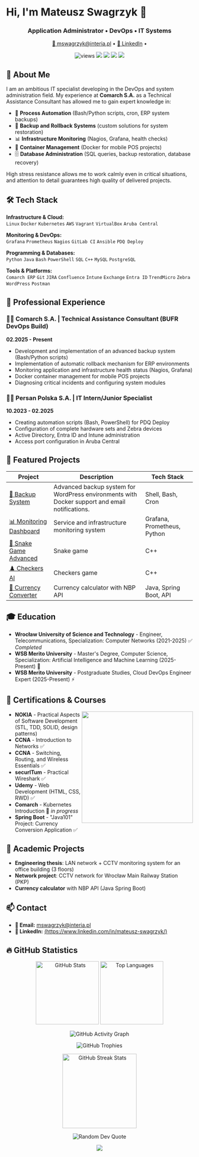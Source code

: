 # Hi, I'm Mateusz Swagrzyk 👋

<h3 align="center">Application Administrator • DevOps • IT Systems</h3>

<p align="center">
  <a href="mailto:mswagrzyk@interia.pl">📧 mswagrzyk@interia.pl</a> •
  <a href="https://www.linkedin.com/in/mateusz-swagrzyk/">💼 LinkedIn</a> •
</p>

<p align="center">
  <img src="https://komarev.com/ghpvc/?username=Swagrzyk&label=Profile%20Views&color=0e75b6&style=for-the-badge" alt="views" />
  <img src="https://img.shields.io/badge/Linux-Expert-FCC624?logo=linux&logoColor=black" />
  <img src="https://img.shields.io/badge/DevOps-2496ED?logo=azurepipelines&logoColor=white" />
  <img src="https://img.shields.io/badge/Cloud-AWS-orange?logo=amazonaws" />
  <img src="https://img.shields.io/badge/Comarch_ERP-Specialist-blue?logo=azuredevops" />
</p>

## 🚀 About Me

I am an ambitious IT specialist developing in the DevOps and system administration field. My experience at **Comarch S.A.** as a Technical Assistance Consultant has allowed me to gain expert knowledge in:

- 🔄 **Process Automation** (Bash/Python scripts, cron, ERP system backups)
- 🚀 **Backup and Rollback Systems** (custom solutions for system restoration)
- 📊 **Infrastructure Monitoring** (Nagios, Grafana, health checks)
- 🐳 **Container Management** (Docker for mobile POS projects)
- 🗄️ **Database Administration** (SQL queries, backup restoration, database recovery)

High stress resistance allows me to work calmly even in critical situations, and attention to detail guarantees high quality of delivered projects.

## 🛠️ Tech Stack

**Infrastructure & Cloud:** \
`Linux` `Docker` `Kubernetes` `AWS` `Vagrant` `VirtualBox` `Aruba Central`

**Monitoring & DevOps:** \
`Grafana` `Prometheus` `Nagios` `GitLab CI` `Ansible` `PDQ Deploy`

**Programming & Databases:** \
`Python` `Java` `Bash` `PowerShell` `SQL` `C++` `MySQL` `PostgreSQL`

**Tools & Platforms:** \
`Comarch ERP` `Git` `JIRA` `Confluence` `Intune` `Exchange` `Entra ID` `TrendMicro` `Zebra` `WordPress` `Postman`

## 💼 Professional Experience

### 👨‍💻 Comarch S.A. | Technical Assistance Consultant (BUFR DevOps Build)
**02.2025 - Present**

- Development and implementation of an advanced backup system (Bash/Python scripts)
- Implementation of automatic rollback mechanism for ERP environments
- Monitoring application and infrastructure health status (Nagios, Grafana)
- Docker container management for mobile POS projects
- Diagnosing critical incidents and configuring system modules

### 👨‍💻 Persan Polska S.A. | IT Intern/Junior Specialist
**10.2023 - 02.2025**

- Creating automation scripts (Bash, PowerShell) for PDQ Deploy
- Configuration of complete hardware sets and Zebra devices
- Active Directory, Entra ID and Intune administration
- Access port configuration in Aruba Central

## 📂 Featured Projects

| Project | Description | Tech Stack |
|---------|-------------|------------|
| [🚀 Backup System](https://github.com/Swagrzyk/SystemBackup) | Advanced backup system for WordPress environments with Docker support and email notifications. | Shell, Bash, Cron |
| [📊 Monitoring Dashboard](https://github.com/Swagrzyk/monitoring-system) | Service and infrastructure monitoring system | Grafana, Prometheus, Python |
| [🐍 Snake Game Advanced](https://github.com/Swagrzyk/snake) | Snake game | C++ |
| [♟️ Checkers AI](https://github.com/Swagrzyk/checkers) | Checkers game | C++ |
| [💱 Currency Converter](https://github.com/Swagrzyk/currency-converter) | Currency calculator with NBP API | Java, Spring Boot, API |

## 🎓 Education

- **Wrocław University of Science and Technology** - Engineer, Telecommunications, Specialization: Computer Networks (2021-2025) ✅ *Completed*
- **WSB Merito University** - Master's Degree, Computer Science, Specialization: Artificial Intelligence and Machine Learning (2025-Present) 🎯
- **WSB Merito University** - Postgraduate Studies, Cloud DevOps Engineer Expert (2025-Present) ⚡

## 📜 Certifications & Courses

<img align="right" src="https://skillicons.dev/icons?i=aws,kubernetes,docker,git" width="300" />

- **NOKIA** - Practical Aspects of Software Development (STL, TDD, SOLID, design patterns)
- **CCNA** - Introduction to Networks ✅
- **CCNA** - Switching, Routing, and Wireless Essentials ✅
- **securITum** - Practical Wireshark ✅
- **Udemy** - Web Development (HTML, CSS, RWD) ✅
- **Comarch** - Kubernetes Introduction 🚧 *in progress*
- **Spring Boot** - "Java101" Project: Currency Conversion Application ✅

## 🔬 Academic Projects

- **Engineering thesis**: LAN network + CCTV monitoring system for an office building (3 floors)
- **Network project**: CCTV network for Wrocław Main Railway Station (PKP)
- **Currency calculator** with NBP API (Java Spring Boot)

## 📫 Contact

- **📧 Email:** [mswagrzyk@interia.pl](mailto:mswagrzyk@interia.pl)
- **💼 LinkedIn:** [(https://www.linkedin.com/in/mateusz-swagrzyk/)](https://www.linkedin.com/in/mateusz-swagrzyk/)

## 🔥 GitHub Statistics

<p align="center">
  <img height="170" src="https://github-readme-stats-sigma-five.vercel.app/api?username=Swagrzyk&show_icons=true&theme=tokyonight&hide=issues&count_private=true&include_all_commits=true" alt="GitHub Stats" />
  <img height="170" src="https://github-readme-stats-sigma-five.vercel.app/api/top-langs/?username=Swagrzyk&layout=compact&theme=tokyonight&hide=html,css&langs_count=6" alt="Top Languages" />
</p>

<p align="center">
  <img src="https://github-readme-activity-graph.vercel.app/graph?username=Swagrzyk&theme=tokyo-night" alt="GitHub Activity Graph" />
</p>

<p align="center">
  <img src="https://github-profile-trophy.vercel.app/?username=Swagrzyk&theme=onedark&column=4&margin-w=15&margin-h=15" alt="GitHub Trophies" />
</p>

<p align="center">
  <img height="200" src="https://streak-stats.demolab.com/?user=Swagrzyk&theme=tokyonight&fire=DD2727" alt="GitHub Streak Stats" />
</p>

<p align="center">
  <img src="https://quotes-github-readme.vercel.app/api?type=horizontal&theme=tokyonight" alt="Random Dev Quote" />
</p>

<p align="center">
  <a href="https://github.com/Swagrzyk?tab=repositories">
    <img src="https://capsule-render.vercel.app/api?type=waving&color=gradient&height=100&section=footer&text=Thanks+for+visiting!&fontSize=30" />
  </a>
</p>